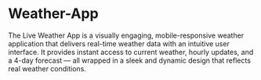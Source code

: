 # Weather-App
The Live Weather App is a visually engaging, mobile-responsive weather application that delivers real-time weather data with an intuitive user interface. It provides instant access to current weather, hourly updates, and a 4-day forecast — all wrapped in a sleek and dynamic design that reflects real weather conditions.

